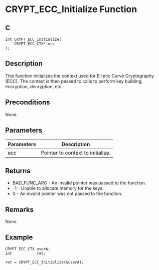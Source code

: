 # CRYPT_ECC_Initialize Function

## C
    int CRYPT_ECC_Initialize(
        CRYPT_ECC_CTX* ecc
    );
    
## Description

This function initializes the context used for Elliptic Curve Cryptography (ECC). The context is then passed to calls to perform key building, encryption, decryption, etc.

## Preconditions

None.

## Parameters

|Parameters  |Description  |
|----|----|
|ecc  |Pointer to context to initialize. |

## Returns 

- BAD_FUNC_ARG - An invalid pointer was passed to the function.
- -1 - Unable to allocate memory for the keys.
- 0 - An invalid pointer was not passed to the function.

## Remarks

None.

## Example

    CRYPT_ECC_CTX userA; 
    int           ret;

    ret = CRYPT_ECC_Initialize(&userA);


